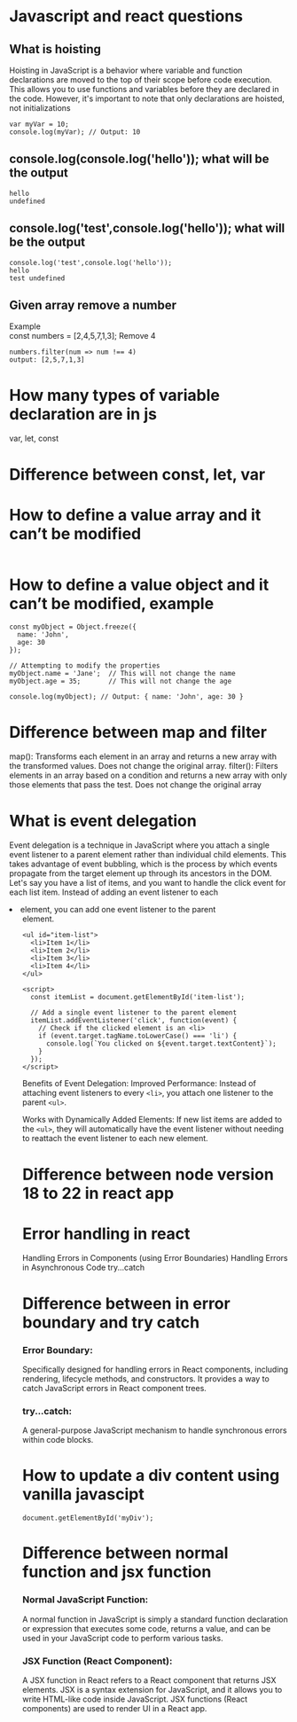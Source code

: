 # Javascript and react questions

## What is hoisting 
Hoisting in JavaScript is a behavior where variable and function declarations are moved to the top of their scope before code execution. This allows you to use functions and variables before they are declared in the code. However, it's important to note that only declarations are hoisted, not initializations
```console.log(myVar); // Output: undefined
var myVar = 10;
console.log(myVar); // Output: 10
```
## console.log(console.log('hello')); what will be the output 
```console.log(console.log('hello'));
hello
undefined
```
## console.log('test',console.log('hello')); what will be the output 
```
console.log('test',console.log('hello'));
hello
test undefined
```
## Given array remove a number 
Example  
const numbers = [2,4,5,7,1,3];
Remove 4 
```
numbers.filter(num => num !== 4)
output: [2,5,7,1,3]
```
# How many types of variable declaration are in js  
var, let, const
#  Difference between const, let, var 
#  How to define a value array and it can’t be modified 
``` const myArray = Object.freeze([1, 2, 3]);
```
#  How to define a value object and it can’t be modified, example 
```
const myObject = Object.freeze({
  name: 'John',
  age: 30
});

// Attempting to modify the properties
myObject.name = 'Jane';  // This will not change the name
myObject.age = 35;       // This will not change the age

console.log(myObject); // Output: { name: 'John', age: 30 }

```
#  Difference between map and filter 
map():
Transforms each element in an array and returns a new array with the transformed values.
Does not change the original array.
filter():
Filters elements in an array based on a condition and returns a new array with only those elements that pass the test.
Does not change the original array
#  What is event delegation 
Event delegation is a technique in JavaScript where you attach a single event listener to a parent element rather than individual child elements. This takes advantage of event bubbling, which is the process by which events propagate from the target element up through its ancestors in the DOM.
Let's say you have a list of items, and you want to handle the click event for each list item. Instead of adding an event listener to each <li> element, you can add one event listener to the parent <ul> element.
```
<ul id="item-list">
  <li>Item 1</li>
  <li>Item 2</li>
  <li>Item 3</li>
  <li>Item 4</li>
</ul>

<script>
  const itemList = document.getElementById('item-list');

  // Add a single event listener to the parent element
  itemList.addEventListener('click', function(event) {
    // Check if the clicked element is an <li>
    if (event.target.tagName.toLowerCase() === 'li') {
      console.log(`You clicked on ${event.target.textContent}`);
    }
  });
</script>

```
Benefits of Event Delegation:
Improved Performance: Instead of attaching event listeners to every ```<li>```, you attach one listener to the parent ```<ul>```.

Works with Dynamically Added Elements: If new list items are added to the ```<ul>```, they will automatically have the event listener without needing to reattach the event listener to each new element.

#  Difference between node version 18 to 22 in react app 
#  Error handling in react 
Handling Errors in Components (using Error Boundaries)
Handling Errors in Asynchronous Code
try...catch
# Difference between in error boundary and try catch 
### Error Boundary:
Specifically designed for handling errors in React components, including rendering, lifecycle methods, and constructors. It provides a way to catch JavaScript errors in React component trees.
### try...catch:
A general-purpose JavaScript mechanism to handle synchronous errors within code blocks.
# How to update a div content using vanilla javascipt 
```
document.getElementById('myDiv');
```
# Difference between normal function and jsx function 
### Normal JavaScript Function:
A normal function in JavaScript is simply a standard function declaration or expression that executes some code, returns a value, and can be used in your JavaScript code to perform various tasks.
### JSX Function (React Component):
A JSX function in React refers to a React component that returns JSX elements. JSX is a syntax extension for JavaScript, and it allows you to write HTML-like code inside JavaScript. JSX functions (React components) are used to render UI in a React app.
